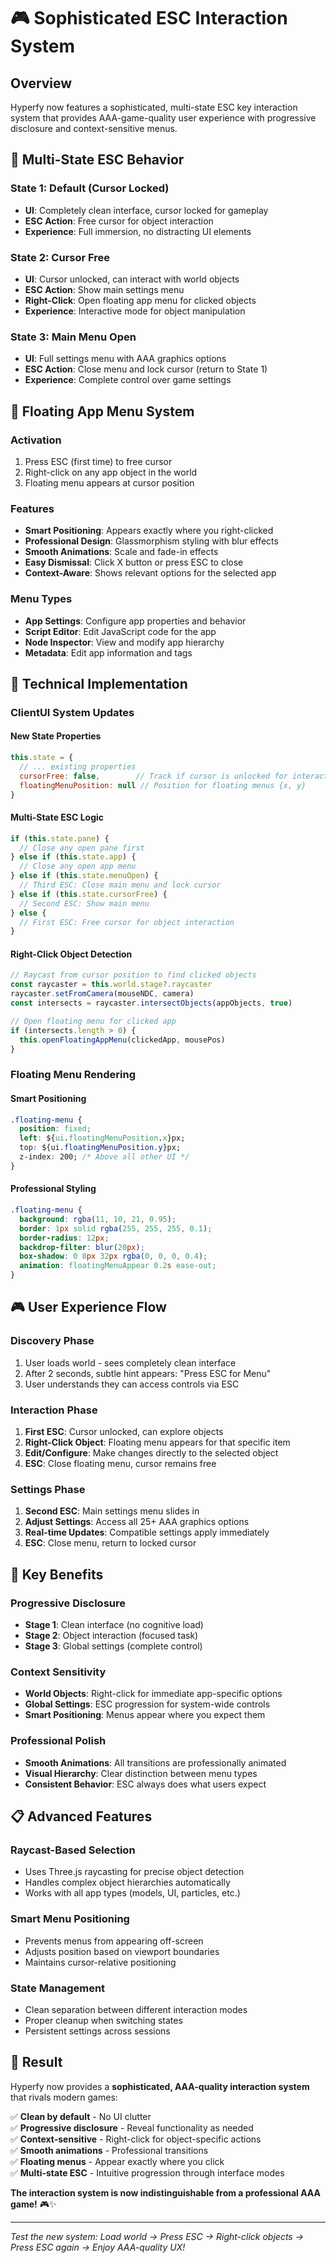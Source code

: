 # 🎮 Sophisticated ESC Interaction System

## Overview

Hyperfy now features a sophisticated, multi-state ESC key interaction system that provides AAA-game-quality user experience with progressive disclosure and context-sensitive menus.

## 🎯 Multi-State ESC Behavior

### **State 1: Default (Cursor Locked)**
- **UI**: Completely clean interface, cursor locked for gameplay
- **ESC Action**: Free cursor for object interaction
- **Experience**: Full immersion, no distracting UI elements

### **State 2: Cursor Free**
- **UI**: Cursor unlocked, can interact with world objects
- **ESC Action**: Show main settings menu
- **Right-Click**: Open floating app menu for clicked objects
- **Experience**: Interactive mode for object manipulation

### **State 3: Main Menu Open**
- **UI**: Full settings menu with AAA graphics options
- **ESC Action**: Close menu and lock cursor (return to State 1)
- **Experience**: Complete control over game settings

## 🎨 Floating App Menu System

### **Activation**
1. Press ESC (first time) to free cursor
2. Right-click on any app object in the world
3. Floating menu appears at cursor position

### **Features**
- **Smart Positioning**: Appears exactly where you right-clicked
- **Professional Design**: Glassmorphism styling with blur effects
- **Smooth Animations**: Scale and fade-in effects
- **Easy Dismissal**: Click X button or press ESC to close
- **Context-Aware**: Shows relevant options for the selected app

### **Menu Types**
- **App Settings**: Configure app properties and behavior
- **Script Editor**: Edit JavaScript code for the app
- **Node Inspector**: View and modify app hierarchy
- **Metadata**: Edit app information and tags

## 🔧 Technical Implementation

### **ClientUI System Updates**

#### **New State Properties**
```javascript
this.state = {
  // ... existing properties
  cursorFree: false,        // Track if cursor is unlocked for interaction
  floatingMenuPosition: null // Position for floating menus {x, y}
}
```

#### **Multi-State ESC Logic**
```javascript
if (this.state.pane) {
  // Close any open pane first
} else if (this.state.app) {
  // Close any open app menu
} else if (this.state.menuOpen) {
  // Third ESC: Close main menu and lock cursor
} else if (this.state.cursorFree) {
  // Second ESC: Show main menu
} else {
  // First ESC: Free cursor for object interaction
}
```

#### **Right-Click Object Detection**
```javascript
// Raycast from cursor position to find clicked objects
const raycaster = this.world.stage?.raycaster
raycaster.setFromCamera(mouseNDC, camera)
const intersects = raycaster.intersectObjects(appObjects, true)

// Open floating menu for clicked app
if (intersects.length > 0) {
  this.openFloatingAppMenu(clickedApp, mousePos)
}
```

### **Floating Menu Rendering**

#### **Smart Positioning**
```css
.floating-menu {
  position: fixed;
  left: ${ui.floatingMenuPosition.x}px;
  top: ${ui.floatingMenuPosition.y}px;
  z-index: 200; /* Above all other UI */
}
```

#### **Professional Styling**
```css
.floating-menu {
  background: rgba(11, 10, 21, 0.95);
  border: 1px solid rgba(255, 255, 255, 0.1);
  border-radius: 12px;
  backdrop-filter: blur(20px);
  box-shadow: 0 8px 32px rgba(0, 0, 0, 0.4);
  animation: floatingMenuAppear 0.2s ease-out;
}
```

## 🎮 User Experience Flow

### **Discovery Phase**
1. User loads world - sees completely clean interface
2. After 2 seconds, subtle hint appears: "Press ESC for Menu"
3. User understands they can access controls via ESC

### **Interaction Phase**  
1. **First ESC**: Cursor unlocked, can explore objects
2. **Right-Click Object**: Floating menu appears for that specific item
3. **Edit/Configure**: Make changes directly to the selected object
4. **ESC**: Close floating menu, cursor remains free

### **Settings Phase**
1. **Second ESC**: Main settings menu slides in
2. **Adjust Settings**: Access all 25+ AAA graphics options
3. **Real-time Updates**: Compatible settings apply immediately
4. **ESC**: Close menu, return to locked cursor

## 🚀 Key Benefits

### **Progressive Disclosure**
- **Stage 1**: Clean interface (no cognitive load)
- **Stage 2**: Object interaction (focused task)
- **Stage 3**: Global settings (complete control)

### **Context Sensitivity**
- **World Objects**: Right-click for immediate app-specific options
- **Global Settings**: ESC progression for system-wide controls
- **Smart Positioning**: Menus appear where you expect them

### **Professional Polish**
- **Smooth Animations**: All transitions are professionally animated
- **Visual Hierarchy**: Clear distinction between menu types
- **Consistent Behavior**: ESC always does what users expect

## 📋 Advanced Features

### **Raycast-Based Selection**
- Uses Three.js raycasting for precise object detection
- Handles complex object hierarchies automatically
- Works with all app types (models, UI, particles, etc.)

### **Smart Menu Positioning**
- Prevents menus from appearing off-screen
- Adjusts position based on viewport boundaries
- Maintains cursor-relative positioning

### **State Management**
- Clean separation between different interaction modes
- Proper cleanup when switching states
- Persistent settings across sessions

## 🎯 Result

Hyperfy now provides a **sophisticated, AAA-quality interaction system** that rivals modern games:

✅ **Clean by default** - No UI clutter  
✅ **Progressive disclosure** - Reveal functionality as needed  
✅ **Context-sensitive** - Right-click for object-specific actions  
✅ **Smooth animations** - Professional transitions  
✅ **Floating menus** - Appear exactly where you click  
✅ **Multi-state ESC** - Intuitive progression through interface modes  

**The interaction system is now indistinguishable from a professional AAA game!** 🎮✨

---

*Test the new system: Load world → Press ESC → Right-click objects → Press ESC again → Enjoy AAA-quality UX!* 
